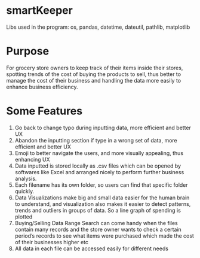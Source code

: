 # smartKeeper


Libs used in the program: os, pandas, datetime, dateutil, pathlib, matplotlib

# Purpose
For grocery store owners to keep track of their items inside their stores, spotting trends of the cost of buying the products to sell, thus better to manage the cost of their business and handling the data more easily to enhance business efficiency.


# Some Features
1) Go back to change typo during inputting data, more efficient and better UX
2) Abandon the inputting section if type in a wrong set of data, more efficient and better UX
3) Emoji to better navigate the users, and more visually appealing, thus enhancing UX
4) Data inputted is stored locally as .csv files which can be opened by softwares like Excel and arranged nicely to perform further business analysis.
5) Each filename has its own folder, so users can find that specific folder quickly.
6) Data Visualizations make big and small data easier for the human brain to understand, and visualization also makes it easier to detect patterns, trends and outliers in groups of data. So a line graph of spending is plotted
7) Buying/Selling Data Range Search can come handy when the files contain many records and the store owner wants to check a certain period’s records to see what items were purchased which made the cost of their businesses higher etc
8) All data in each file can be accessed easily for different needs
